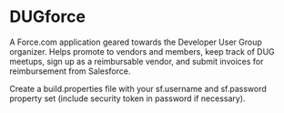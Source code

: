 DUGforce
========

A Force.com application geared towards the Developer User Group organizer. Helps promote to vendors and members, keep track of DUG meetups, sign up as a reimbursable vendor, and submit invoices for reimbursement from Salesforce.

Create a build.properties file with your sf.username and sf.password property set (include security token in password if necessary).
